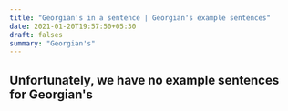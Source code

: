 ```yaml
---
title: "Georgian's in a sentence | Georgian's example sentences"
date: 2021-01-20T19:57:50+05:30
draft: falses
summary: "Georgian's"
---
```

## Unfortunately, we have no example sentences for Georgian's                 
